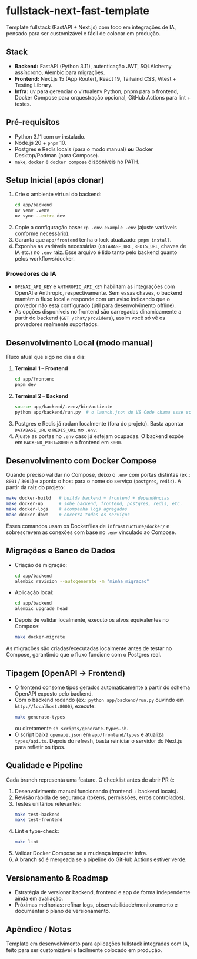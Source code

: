 # fullstack-next-fast-template

Template fullstack (FastAPI + Next.js) com foco em integrações de IA, pensado para ser customizável e fácil de colocar em produção.

## Stack
- **Backend:** FastAPI (Python 3.11), autenticação JWT, SQLAlchemy assíncrono, Alembic para migrações.
- **Frontend:** Next.js 15 (App Router), React 19, Tailwind CSS, Vitest + Testing Library.
- **Infra:** uv para gerenciar o virtualenv Python, pnpm para o frontend, Docker Compose para orquestração opcional, GitHub Actions para lint + testes.

## Pré-requisitos
- Python 3.11 com `uv` instalado.
- Node.js 20 + `pnpm` 10.
- Postgres e Redis locais (para o modo manual) **ou** Docker Desktop/Podman (para Compose).
- `make`, `docker` e `docker compose` disponíveis no PATH.

## Setup Inicial (após clonar)
1. Crie o ambiente virtual do backend:
   ```bash
   cd app/backend
   uv venv .venv
   uv sync --extra dev
   ```
2. Copie a configuração base: `cp .env.example .env` (ajuste variáveis conforme necessário).
3. Garanta que `app/frontend` tenha o lock atualizado: `pnpm install`.
4. Exponha as variáveis necessárias (`DATABASE_URL`, `REDIS_URL`, chaves de IA etc.) no `.env` raiz. Esse arquivo é lido tanto pelo backend quanto pelos workflows/docker.

### Provedores de IA
- `OPENAI_API_KEY` e `ANTHROPIC_API_KEY` habilitam as integrações com OpenAI e Anthropic, respectivamente. Sem essas chaves, o backend mantém o fluxo local e responde com um aviso indicando que o provedor não está configurado (útil para desenvolvimento offline).
- As opções disponíveis no frontend são carregadas dinamicamente a partir do backend (`GET /chat/providers`), assim você só vê os provedores realmente suportados.

## Desenvolvimento Local (modo manual)
Fluxo atual que sigo no dia a dia:

1. **Terminal 1 – Frontend**
   ```bash
   cd app/frontend
   pnpm dev
   ```
2. **Terminal 2 – Backend**
   ```bash
   source app/backend/.venv/bin/activate
   python app/backend/run.py  # o launch.json do VS Code chama esse script
   ```
3. Postgres e Redis já rodam localmente (fora do projeto). Basta apontar `DATABASE_URL` e `REDIS_URL` no `.env`.
4. Ajuste as portas no `.env` caso já estejam ocupadas. O backend expõe em `BACKEND_PORT=8000` e o frontend em `3000`.

## Desenvolvimento com Docker Compose
Quando preciso validar no Compose, deixo o `.env` com portas distintas (ex.: `8001` / `3001`) e aponto o host para o nome do serviço (`postgres`, `redis`). A partir da raiz do projeto:

```bash
make docker-build   # builda backend + frontend + dependências
make docker-up      # sobe backend, frontend, postgres, redis, etc.
make docker-logs    # acompanha logs agregados
make docker-down    # encerra todos os serviços
```

Esses comandos usam os Dockerfiles de `infrastructure/docker/` e sobrescrevem as conexões com base no `.env` vinculado ao Compose.

## Migrações e Banco de Dados
- Criação de migração:
  ```bash
  cd app/backend
  alembic revision --autogenerate -m "minha_migracao"
  ```
- Aplicação local:
  ```bash
  cd app/backend
  alembic upgrade head
  ```
- Depois de validar localmente, executo os alvos equivalentes no Compose:
  ```bash
  make docker-migrate
  ```

As migrações são criadas/executadas localmente antes de testar no Compose, garantindo que o fluxo funcione com o Postgres real.

## Tipagem (OpenAPI → Frontend)
- O frontend consome tipos gerados automaticamente a partir do schema OpenAPI exposto pelo backend.
- Com o backend rodando (ex.: `python app/backend/run.py` ouvindo em `http://localhost:8000`), execute:
  ```bash
  make generate-types
  ```
  ou diretamente `sh scripts/generate-types.sh`.
- O script baixa `openapi.json` em `app/frontend/types` e atualiza `types/api.ts`. Depois do refresh, basta reiniciar o servidor do Next.js para refletir os tipos.

## Qualidade e Pipeline
Cada branch representa uma feature. O checklist antes de abrir PR é:
1. Desenvolvimento manual funcionando (frontend + backend locais).
2. Revisão rápida de segurança (tokens, permissões, erros controlados).
3. Testes unitários relevantes:
   ```bash
   make test-backend
   make test-frontend
   ```
4. Lint e type-check:
   ```bash
   make lint
   ```
5. Validar Docker Compose se a mudança impactar infra.
6. A branch só é mergeada se a pipeline do GitHub Actions estiver verde.

## Versionamento & Roadmap
- Estratégia de versionar backend, frontend e app de forma independente ainda em avaliação.
- Próximas melhorias: refinar logs, observabilidade/monitoramento e documentar o plano de versionamento.

## Apêndice / Notas
Template em desenvolvimento para aplicações fullstack integradas com IA, feito para ser customizável e facilmente colocado em produção.
